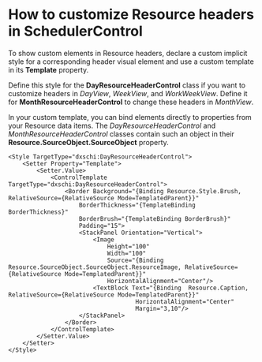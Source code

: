 # How to customize Resource headers in SchedulerControl
 
To show custom elements in Resource headers, declare a custom implicit style for a corresponding header visual element and use a custom template in its **Template** property. 
 
Define this style for the **DayResourceHeaderControl** class if you want to customize headers in *DayView*, *WeekView*, and *WorkWeekView*. Define it for **MonthResourceHeaderControl** to change these headers in *MonthView*. 
 
In your custom template, you can bind elements directly to properties from your Resource data items. The *DayResourceHeaderControl* and *MonthResourceHeaderControl* classes contain such an object in their **Resource.SourceObject.SourceObject** property. 

````xaml
<Style TargetType="dxschi:DayResourceHeaderControl">
    <Setter Property="Template">
        <Setter.Value>
            <ControlTemplate TargetType="dxschi:DayResourceHeaderControl">
                <Border Background="{Binding Resource.Style.Brush, RelativeSource={RelativeSource Mode=TemplatedParent}}"
                    BorderThickness="{TemplateBinding BorderThickness}"
                    BorderBrush="{TemplateBinding BorderBrush}"
                    Padding="15">
                    <StackPanel Orientation="Vertical">
                        <Image 
                            Height="100"
                            Width="100"
                            Source="{Binding Resource.SourceObject.SourceObject.ResourceImage, RelativeSource={RelativeSource Mode=TemplatedParent}}"
                            HorizontalAlignment="Center"/>
                        <TextBlock Text="{Binding  Resource.Caption, RelativeSource={RelativeSource Mode=TemplatedParent}}" 
                                    HorizontalAlignment="Center"
                                    Margin="3,10"/>
                    </StackPanel>
                </Border>
            </ControlTemplate>
        </Setter.Value>
    </Setter>
</Style>
 ````